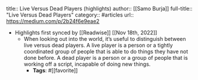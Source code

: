 title:: Live Versus Dead Players (highlights)
author:: [[Samo Burja]]
full-title:: "Live Versus Dead Players"
category:: #articles
url:: https://medium.com/p/2b24f6e9eae2

- Highlights first synced by [[Readwise]] [[Nov 18th, 2022]]
	- When looking out into the world, it’s useful to distinguish between live versus dead players. A live player is a person or a tightly coordinated group of people that is able to do things they have not done before. A dead player is a person or a group of people that is working off a script, incapable of doing new things.
		- **Tags**: #[[favorite]]